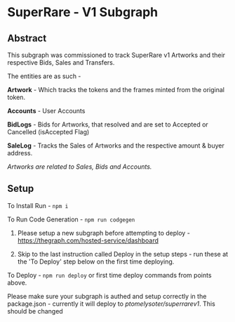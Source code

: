 # SuperRare - V1 Subgraph

## Abstract

This subgraph was commissioned to track SuperRare v1 Artworks and their respective Bids, Sales and Transfers.

The entities are as such - 

**Artwork** - Which tracks the tokens and the frames minted from the original token. 

**Accounts** - User Accounts

**BidLogs** - Bids for Artworks, that resolved and are set to Accepted or Cancelled (isAccepted Flag)

**SaleLog** - Tracks the Sales of Artworks and the respective amount & buyer address.

*Artworks are related to Sales, Bids and Accounts.*

## Setup 

To Install Run - `npm i`

To Run Code Generation - `npm run codgegen`

1. Please setup a new subgraph before attempting to deploy - https://thegraph.com/hosted-service/dashboard

2. Skip to the last instruction called Deploy in the setup steps - run these at the 'To Deploy' step below on the first time deploying.

To Deploy - `npm run deploy` or first time deploy commands from points above.

Please make sure your subgraph is authed and setup correctly in the package.json - currently it will deploy to *ptomelysoter/superrarev1*. This should be changed



